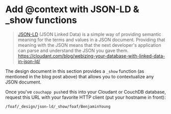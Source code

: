 # Add @context with JSON-LD & _show functions

> [JSON-LD](http://json-ld.org/) (JSON Linked Data) is a simple way of providing semantic meaning for the terms and values in a JSON document. Providing that meaning with the JSON means that the next developer's application can parse and understand the JSON you gave them.
> https://cloudant.com/blog/webizing-your-database-with-linked-data-in-json-ld/

The design document in this section provides a `_show` function (as mentioned
in the blog post above) that allows you to contextualize any JSON document.

Once you've `couchapp push`ed this into your Cloudant or CouchDB database,
request this URL with your favorite HTTP client (put your hostname in front):

```
/foaf/_design/json-ld/_show/foaf/BenjaminYoung
```
